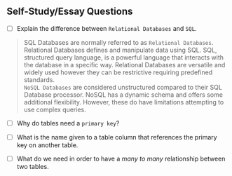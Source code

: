 ## Self-Study/Essay Questions

- [ ] Explain the difference between `Relational Databases` and `SQL`.

> SQL Databases are normally referred to as `Relational Databases`. Relational Databases defines and manipulate data using SQL. SQL, structured query language, is a powerful language that interacts with the database in a specific way. Relational Databases are versatile and widely used however they can be restrictive requiring predefined standards.   
> `NoSQL Databases` are considered unstructured compared to their SQL Database processor. NoSQL has a dynamic  schema and offers some additional flexibility. However, these do have limitations attempting to use complex queries.


- [ ] Why do tables need a `primary key`?

- [ ] What is the name given to a table column that references the primary key on another table.

- [ ] What do we need in order to have a _many to many_ relationship between two tables.